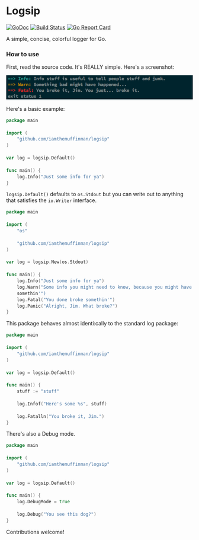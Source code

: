 # Logsip
[![GoDoc](https://godoc.org/github.com/iamthemuffinman/logsip?status.svg)](https://godoc.org/github.com/iamthemuffinman/logsip)
[![Build Status](https://travis-ci.org/iamthemuffinman/logsip.svg?branch=master)](https://travis-ci.org/iamthemuffinman/logsip) [![Go Report Card](https://goreportcard.com/badge/github.com/iamthemuffinman/logsip)](https://goreportcard.com/report/github.com/iamthemuffinman/logsip)

A simple, concise, colorful logger for Go.

### How to use
First, read the source code. It's REALLY simple. Here's a screenshot:

![Just a screenshot here, nothin' to see](/screenshot.png?raw=true)

Here's a basic example:

```go
package main

import (
    "github.com/iamthemuffinman/logsip"
)

var log = logsip.Default()

func main() {
    log.Info("Just some info for ya")
}
```

```logsip.Default()``` defaults to ```os.Stdout``` but you can write
out to anything that satisfies the ```io.Writer``` interface.

```go
package main

import (
    "os"

    "github.com/iamthemuffinman/logsip"
)

var log = logsip.New(os.Stdout)

func main() {
    log.Info("Just some info for ya")
    log.Warn("Some info you might need to know, because you might have broken
    somethin'")
    log.Fatal("You done broke somethin'")
    log.Panic("Alright, Jim. What broke?")
}
```

This package behaves almost identi:cally to the standard log package:

```go
package main

import (
    "github.com/iamthemuffinman/logsip"
)

var log = logsip.Default()

func main() {
    stuff := "stuff"

    log.Infof("Here's some %s", stuff)

    log.Fatalln("You broke it, Jim.")
}
```

There's also a Debug mode.

```go
package main

import (
    "github.com/iamthemuffinman/logsip"
)

var log = logsip.Default()

func main() {
    log.DebugMode = true

    log.Debug("You see this dog?")
}
```

Contributions welcome!
